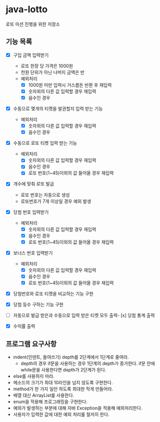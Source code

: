 # java-lotto
로또 미션 진행을 위한 저장소

## 기능 목록

- [x] 구입 금액 입력받기
    - 로또 한장 당 가격은 1000원
    - 천원 단위가 아닌 나머지 금액은 반
    - 예외처리
        - [x] 1000원 미만 입력시 거스름돈 반환 후 재입력        
        - [x] 숫자외의 다른 값 입력할 경우 재입력
        - [x] 음수인 경우
- [x] 수동으로 몇개의 티켓을 발권할지 입력 받는 기능
    - 예외처리
        - [x] 숫자외의 다른 값 입력할 경우 재입력
        - [x] 음수인 경우
- [x] 수동으로 로또 티켓 입력 받는 기능
    - 예외처리
        - [x] 숫자외의 다른 값 입력할 경우 재입력
        - [x] 음수인 경우
        - [x] 로또 번호(1~45)이외의 값 들어올 경우 재입력
- [x] 개수에 맞춰 로또 발급
    - 로또 번호는 자동으로 생성
    - 로또번호가 7개 이상일 경우 예외 발생
    
- [x] 당첨 번호 입력받기
    - 예외처리
        - [x] 숫자외의 다른 값 입력할 경우 재입력
        - [x] 음수인 경우
        - [x] 로또 번호(1~45)이외의 값 들어올 경우 재입력
- [x] 보너스 번호 입력받기
    - 예외처리
        - [x] 숫자외의 다른 값 입력할 경우 재입력
        - [x] 음수인 경우
        - [x] 로또 번호(1~45)이외의 값 들어올 경우 재입력
- [x] 당첨번호와 로또 티켓을 비교하는 기능 구현

- [x] 당첨 등수 구하는 기능 구현
- [ ] 자동으로 발급 받은과 수동으로 입력 받은 티켓 모두 출력- [x] 당첨 통계 출력
- [x] 수익률 출력

## 프로그램 요구사항

- indent(인덴트, 들여쓰기) depth를 2단계에서 1단계로 줄여라.
    - depth의 경우 if문을 사용하는 경우 1단계의 depth가 증가한다. 
    if문 안에 while문을 사용한다면 depth가 2단계가 된다.
- else를 사용하지 마라.
- 메소드의 크기가 최대 10라인을 넘지 않도록 구현한다.
- method가 한 가지 일만 하도록 최대한 작게 만들어라.
- 배열 대신 ArrayList를 사용한다.
- enum을 적용해 프로그래밍을 구현한다.
- 예외가 발생하는 부분에 대해 자바 Exception을 적용해 예외처리한다.
- 사용자가 입력한 값에 대한 예외 처리를 철저히 한다.